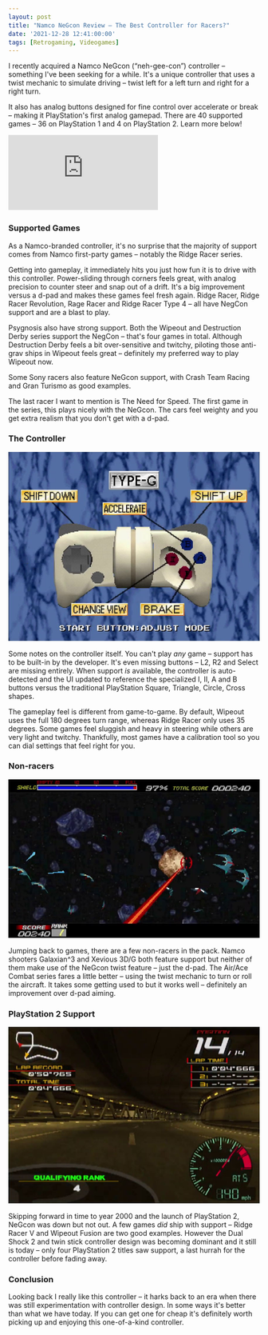 ```yaml
---
layout: post
title: "Namco NeGcon Review – The Best Controller for Racers?"
date: '2021-12-28 12:41:00:00'
tags: [Retrogaming, Videogames]
---
```


I recently acquired a Namco NeGcon (“neh-gee-con”) controller – something I've been seeking for a while. It's a unique controller that uses a twist mechanic to simulate driving – twist left for a left turn and right for a right turn.

It also has analog buttons designed for fine control over accelerate or break – making it PlayStation's first analog gamepad. There are 40 supported games – 36 on PlayStation 1 and 4 on PlayStation 2. Learn more below!

<div class="youtube-container">
<iframe src="https://www.youtube.com/embed/2lC_dfZenH0?rel=0" 
frameborder="0" allowfullscreen class="youtube-video"></iframe>
</div> 


### Supported Games

As a Namco-branded controller, it's no surprise that the majority of support comes from Namco first-party games – notably the Ridge Racer series.

Getting into gameplay, it immediately hits you just how fun it is to drive with this controller. Power-sliding through corners feels great, with analog precision to counter steer and snap out of a drift. It's a big improvement versus a d-pad and makes these games feel fresh again. Ridge Racer, Ridge Racer Revolution, Rage Racer and Ridge Racer Type 4 – all have NegCon support and are a blast to play.

Psygnosis also have strong support. Both the Wipeout and Destruction Derby series support the NegCon – that's four games in total. Although Destruction Derby feels a bit over-sensitive and twitchy, piloting those anti-grav ships in Wipeout feels great – definitely my preferred way to play Wipeout now.

Some Sony racers also feature NeGcon support, with Crash Team Racing and Gran Turismo as good examples.

The last racer I want to mention is The Need for Speed. The first game in the series, this plays nicely with the NeGcon. The cars feel weighty and you get extra realism that you don't get with a d-pad.


### The Controller

![](/img/posts/negcon-ridge-racer-calibration-adjustment.jpg)

Some notes on the controller itself. You can't play *any* game – support has to be built-in by the developer. It's even missing buttons – L2, R2 and Select are missing entirely. When support *is* available, the controller is auto-detected and the UI updated to reference the specialized I, II, A and B buttons versus the traditional PlayStation Square, Triangle, Circle, Cross shapes.

The gameplay feel is different from game-to-game. By default, Wipeout uses the full 180 degrees turn range, whereas Ridge Racer only uses 35 degrees. Some games feel sluggish and heavy in steering while others are very light and twitchy. Thankfully, most games have a calibration tool so you can dial settings that feel right for you.


### Non-racers

![](/img/posts/negcon-galaxian-3-screenshot.jpg)

Jumping back to games, there are a few non-racers in the pack. Namco shooters Galaxian^3 and Xevious 3D/G both feature support but neither of them make use of the NeGcon twist feature – just the d-pad. The Air/Ace Combat series fares a little better – using the twist mechanic to turn or roll the aircraft. It takes some getting used to but it works well – definitely an improvement over d-pad aiming.


### PlayStation 2 Support

![](/img/posts/negcon-ridge-racer-v-playstation-2-ps2-screenshot.jpg)

Skipping forward in time to year 2000 and the launch of PlayStation 2, NeGcon was down but not out. A few games *did* ship with support – Ridge Racer V and Wipeout Fusion are two good examples. However the Dual Shock 2 and twin stick controller design was becoming dominant and it still is today – only four PlayStation 2 titles saw support, a last hurrah for the controller before fading away.


### Conclusion

Looking back I really like this controller – it harks back to an era when there was still experimentation with controller design. In some ways it's better than what we have today. If you can get one for cheap it's definitely worth picking up and enjoying this one-of-a-kind controller.